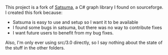 This project is a fork of [Satsuma](http://satsumagraph.sourceforge.net/doc/html/), a C# graph library I found on sourceforge. I created this fork because:

 * Satsuma is easy to use and setup so I want it to be available
 * I found some bugs in satsuma, but there was no way to contribute fixes
 * I want future users to benefit from my bug fixes.

Also, I'm only ever using src/3.0 directly, so I say nothing about the state of the stuff in the other folders.
